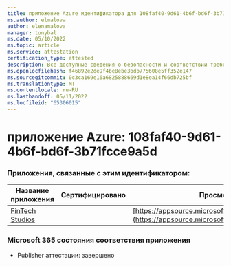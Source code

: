 ```yaml
---
title: приложение Azure идентификатора для 108faf40-9d61-4b6f-bd6f-3b71fcce9a5d
ms.author: elmalova
author: elenamalova
manager: tonybal
ms.date: 05/10/2022
ms.topic: article
ms.service: attestation
certification_type: attested
description: Все доступные сведения о безопасности и соответствии требованиям для 108faf40-9d61-4b6f-bd6f-3b71fcce9a5d.
ms.openlocfilehash: f46892e2de9f4be8ebe3bdb775608e5ff352e147
ms.sourcegitcommit: 0c3ca169e16a6825888669d1e8ea14f66db725bf
ms.translationtype: MT
ms.contentlocale: ru-RU
ms.lasthandoff: 05/11/2022
ms.locfileid: "65306015"
---
```

# <a name="azure-app-id-108faf40-9d61-4b6f-bd6f-3b71fcce9a5d"></a>приложение Azure: 108faf40-9d61-4b6f-bd6f-3b71fcce9a5d


### <a name="apps-associated-with-this-id"></a>Приложения, связанные с этим идентификатором:
| **Название приложения** | **Сертифицировано** | **Просмотр в AppSource** |
|--------------|---------------|-----------------------|
| [FinTech Studios](../forward/WA200003969.md) |  | [https://appsource.microsoft.com/product/office/WA200003969](https://appsource.microsoft.com/product/office/WA200003969) |

### <a name="microsoft-365-app-compliance-status"></a>Microsoft 365 состояния соответствия приложения
- Publisher аттестации: завершено
